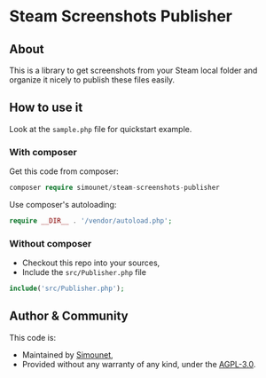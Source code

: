 # Steam Screenshots Publisher

## About

This is a library to get screenshots from your Steam local folder and organize it nicely to publish these files easily.

## How to use it

Look at the `sample.php` file for quickstart example.

### With composer

Get this code from composer:

``` php
composer require simounet/steam-screenshots-publisher
```

Use composer's autoloading:

``` php
require __DIR__ . '/vendor/autoload.php';
```

### Without composer

- Checkout this repo into your sources,
- Include the `src/Publisher.php` file

``` php
include('src/Publisher.php');
```

## Author & Community

This code is:
- Maintained by [Simounet](https://www.simounet.net),
- Provided without any warranty of any kind, under the [AGPL-3.0](https://opensource.org/licenses/AGPL-3.0).
